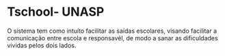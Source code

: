 # Tschool- UNASP

O sistema tem como intuíto facilitar as saídas escolares, visando facilitar a comunicação entre escola e responsavél, de modo a sanar as dificuldades vividas pelos dois lados.
